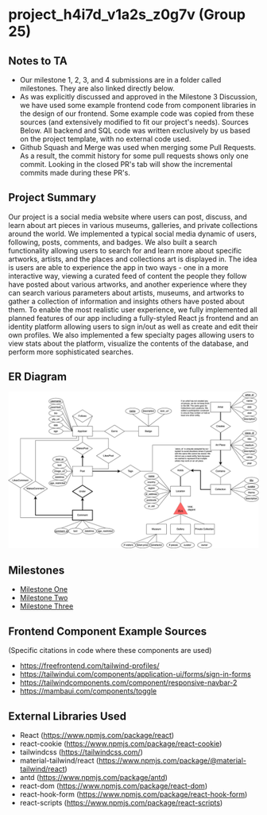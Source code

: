 # project_h4i7d_v1a2s_z0g7v (Group 25)

## Notes to TA

* Our milestone 1, 2, 3, and 4 submissions are in a folder called milestones. They are also linked directly below.
* As was explicitly discussed and approved in the Milestone 3 Discussion, we have used some example frontend code from component libraries in the design of our frontend. Some example code was copied from these sources (and extensively modified to fit our project's needs). Sources Below. All backend and SQL code was written exclusively by us based on the project template, with no external code used.
* Github Squash and Merge was used when merging some Pull Requests. As a result, the commit history for some pull requests shows only one commit. Looking in the closed PR's tab will show the incremental commits made during these PR's.

## Project Summary

Our project is a social media website where users can post, discuss, and learn about art pieces in various museums, galleries, and private collections around the world. We implemented a typical social media dynamic of users, following, posts, comments, and badges. We also built a search functionality allowing users to search for and learn more about specific artworks, artists, and the places and collections art is displayed in. The idea is users are able to experience the app in two ways - one in a more interactive way, viewing a curated feed of content the people they follow have posted about various artworks, and another experience where they can search various parameters about artists, museums, and artworks to gather a collection of information and insights others have posted about them. To enable the most realistic user experience, we fully implemented all planned features of our app including a fully-styled React js frontend and an identity platform allowing users to sign in/out as well as create and edit their own profiles. We also implemented a few specialty pages allowing users to view stats about the platform, visualize the contents of the database, and perform more sophisticated searches.

## ER Diagram
![group_project](milestones/group_project.png)

## Milestones
* [Milestone One](./milestones/CPSC%20304%20Project%20-%20Milestone%20One.pdf)
* [Milestone Two](./milestones/CPSC%20304%20Project%20-%20Milestone%20Two.pdf)
* [Milestone Three](./milestones/CPSC%20304%20Project%20-%20Milestone%20Three.pdf)

## Frontend Component Example Sources
(Specific citations in code where these components are used)
* https://freefrontend.com/tailwind-profiles/
* https://tailwindui.com/components/application-ui/forms/sign-in-forms
* https://tailwindcomponents.com/component/responsive-navbar-2
* https://mambaui.com/components/toggle

## External Libraries Used
* React (https://www.npmjs.com/package/react)
* react-cookie (https://www.npmjs.com/package/react-cookie)
* tailwindcss (https://tailwindcss.com/)
* material-tailwind/react (https://www.npmjs.com/package/@material-tailwind/react)
* antd (https://www.npmjs.com/package/antd)
* react-dom (https://www.npmjs.com/package/react-dom)
* react-hook-form (https://www.npmjs.com/package/react-hook-form)
* react-scripts (https://www.npmjs.com/package/react-scripts)
